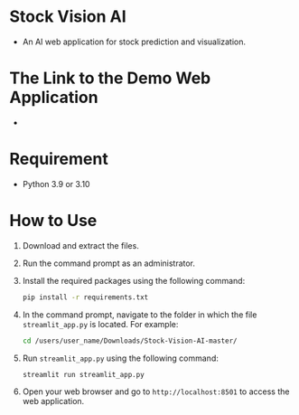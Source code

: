 # Stock Vision AI
- An AI web application for stock prediction and visualization.
# The Link to the Demo Web Application
- 
# Requirement
- Python 3.9 or 3.10
# How to Use
1. Download and extract the files.
2. Run the command prompt as an administrator.
3. Install the required packages using the following command:
   
   ```Bash
   pip install -r requirements.txt
   
4. In the command prompt, navigate to the folder in which the file `streamlit_app.py` is located. For example:
   
   ```Bash
   cd /users/user_name/Downloads/Stock-Vision-AI-master/

6. Run `streamlit_app.py` using the following command:
    
   ```Bash
   streamlit run streamlit_app.py

7. Open your web browser and go to `http://localhost:8501` to access the web application.
